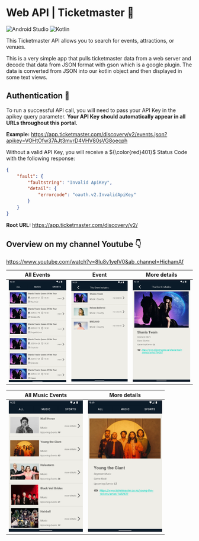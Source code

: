 # Web API | Ticketmaster :ticket:

![Android Studio](https://img.shields.io/badge/Android%20Studio-3DDC84.svg?style=for-the-badge&logo=android-studio&logoColor=white) 
![Kotlin](https://img.shields.io/badge/kotlin-%237F52FF.svg?style=for-the-badge&logo=kotlin&logoColor=white)

<p>This Ticketmaster API allows you to search for events, attractions, or venues.</p>
<p>This is a very simple app that pulls ticketmaster data from a web server and decode that data from JSON format with gson which is a google plugin.
  The data is converted from JSON into our kotlin object and then displayed in some text views.<p>

## Authentication :key:
To run a successful API call, you will need to pass your API Key in the apikey query parameter. <strong>Your API Key should automatically appear in all URLs throughout this portal.</strong>

<strong>Example:</strong> https://app.ticketmaster.com/discovery/v2/events.json?apikey=VOHtOfw37AJt3mvrD4VHV80sVG8oecph
<p>Without a valid API Key, you will receive a ${\color{red}401}$ Status Code with the following response:</p>

```json
{
    "fault": {
        "faultstring": "Invalid ApiKey",
        "detail": {
            "errorcode": "oauth.v2.InvalidApiKey"
        }
    }
}
```

<strong>Root URL: </strong>
https://app.ticketmaster.com/discovery/v2/


## Overview on my channel Youtube :point_down:

https://www.youtube.com/watch?v=8Iu8v1yeIV0&ab_channel=HichamAf <br>

| All Events | Event | More details |
| ------------- | ------------- | ------------- |
| <img src="image/Screenshot_01.png" alt="drawing" width="200"/> | <img src="image/Screenshot_02.png" alt="drawing" width="200"/> | <img src="image/Screenshot_03.png" alt="drawing" width="200"/> |

| All Music Events | More details |
| ------------- | ------------- |
| <img src="image/Screenshot_04.png" alt="drawing" width="200"/> | <img src="image/Screenshot_05.png" alt="drawing" width="200"/> |

